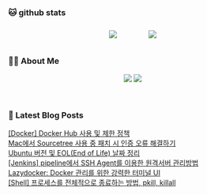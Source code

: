 
###  🐱 github stats  

<div id="main" align="center">
    <img src="https://github-readme-stats.vercel.app/api?username=peterica&count_private=true&show_icons=true&theme=radical"
        style="height: auto; margin-left: 20px; margin-right: 20px; padding: 10px;"/>
    <img src="https://github-readme-stats.vercel.app/api/top-langs/?username=peterica&layout=compact"   
        style="height: auto; margin-left: 20px; margin-right: 20px; padding: 10px;"/>
</div>

###  💁‍♀️ About Me  
<p align="center">
    <a href="https://peterica.tistory.com/"><img src="https://img.shields.io/badge/Blog-FF5722?style=flat-square&logo=Blogger&logoColor=white"/></a>
    <a href="mailto:ilovefran.ofm@gmail.com"><img src="https://img.shields.io/badge/Gmail-d14836?style=flat-square&logo=Gmail&logoColor=white&link=ilovefran.ofm@gmail.com"/></a>
</p>

<br>

### 📕 Latest Blog Posts   

<a href ="https://peterica.tistory.com/870"> [Docker] Docker Hub 사용 및 제한 정책 </a> <br>
<a href ="https://peterica.tistory.com/869"> Mac에서 Sourcetree 사용 중 패치 시 인증 오류 해결하기 </a> <br>
<a href ="https://peterica.tistory.com/868"> Ubuntu 버전 및 EOL(End of Life) 날짜 정리 </a> <br>
<a href ="https://peterica.tistory.com/861"> [Jenkins] pipeline에서 SSH Agent를 이용한 원격서버 관리방법 </a> <br>
<a href ="https://peterica.tistory.com/867"> Lazydocker: Docker 관리를 위한 강력한 터미널 UI </a> <br>
<a href ="https://peterica.tistory.com/866"> [Shell] 프로세스를 전체적으로 종료하는 방법, pkill, killall </a> <br>
